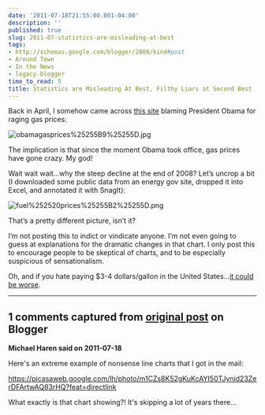 ```yaml
---
date: '2011-07-18T21:55:00.001-04:00'
description: ''
published: true
slug: 2011-07-statistics-are-misleading-at-best
tags:
- http://schemas.google.com/blogger/2008/kind#post
- Around Town
- In the News
- legacy-blogger
time_to_read: 5
title: Statistics are Misleading At Best, Filthy Liars at Second Best
---
```



Back in April, I somehow came across <a href="http://disruptthenarrative.wordpress.com/2011/04/24/gas-pump-activism/">this site</a> blaming President Obama for raging gas prices:

![obamagasprices%25255B9%25255D.jpg](obamagasprices%25255B9%25255D.jpg)  

The implication is that since the moment Obama took office, gas prices have gone crazy. My god! 

Wait wait wait…why the steep decline at the end of 2008? Let’s uncrop a bit (I downloaded some public data from an energy gov site, dropped it into Excel, and annotated it with SnagIt):

![fuel%252520prices%25255B2%25255D.png](fuel%252520prices%25255B2%25255D.png)

That’s a pretty different picture, isn’t it? 

I’m not posting this to indict or vindicate anyone. I’m not even going to guess at explanations for the dramatic changes in that chart. I only post this to encourage people to be skeptical of charts, and to be especially suspicious of sensationalism.

Oh, and if you hate paying $3-4 dollars/gallon in the United States…<a href="../2005/2005-09-gas-prices.html">it could be worse</a>.

---

## 1 comments captured from [original post](https://blog.wassupy.com/2011/07/statistics-are-misleading-at-best.html) on Blogger

**Michael Haren said on 2011-07-18**

Here's an extreme example of nonsense line charts that I got in the mail:

https://picasaweb.google.com/lh/photo/m1CZs8K52gKuKcAYI50TJynid23ZerDFArtwAQ83rHQ?feat=directlink

What exactly is that chart showing?! It's skipping a lot of years there...

